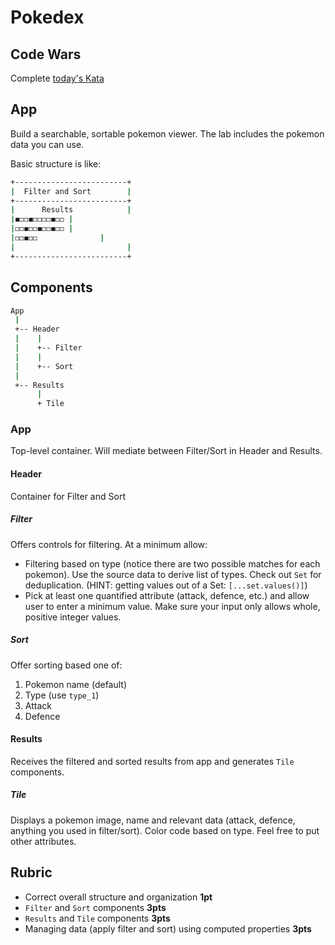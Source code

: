 Pokedex
===

## Code Wars

Complete [today's Kata](https://www.codewars.com/kata/insert-dashes) 

## App

Build a searchable, sortable pokemon viewer. The lab includes the pokemon data you can use.

Basic structure is like:

```sh
+-------------------------+
|  Filter and Sort        |
+-------------------------+
|      Results            |
|◼️◻️◻️◼️◻️◻️◻️◻️◼️◻️◻️ |
|◻️◻️◼️◻️◻️◼️◻️◻️◼️◻️◻️ |
|◻️◻️◼️◻️◻️              |
|                         |
+-------------------------+
```

## Components

```sh
App
 |
 +-- Header
 |    |
 |    +-- Filter
 |    |
 |    +-- Sort
 |
 +-- Results
      |
      + Tile
```

### App

Top-level container. Will mediate between Filter/Sort in Header and Results.

#### Header

Container for Filter and Sort

##### Filter

Offers controls for filtering. At a minimum allow:

* Filtering based on type (notice there are two possible matches for each pokemon). Use the source data to derive list of types. Check out `Set` for deduplication. (HINT: getting values out of a Set: `[...set.values()]`)
* Pick at least one quantified attribute (attack, defence, etc.) and allow user to enter a minimum value. Make sure your input only allows whole, positive integer values.

##### Sort

Offer sorting based one of:

1. Pokemon name (default)
1. Type (use `type_1`)
1. Attack
1. Defence

#### Results

Receives the filtered and sorted results from app and generates `Tile` components.

##### Tile

Displays a pokemon image, name and relevant data (attack, defence, anything you used in filter/sort). Color code based on type. Feel free to put other attributes.

## Rubric

* Correct overall structure and organization **1pt**
* `Filter` and `Sort` components **3pts**
* `Results` and `Tile` components **3pts**
* Managing data (apply filter and sort) using computed properties **3pts**

